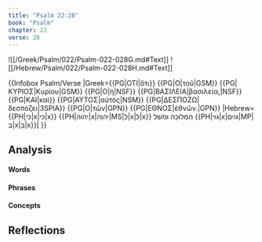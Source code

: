 ```yaml
---
title: "Psalm 22:28"
book: "Psalm"
chapter: 22
verse: 28
---
```

![[/Greek/Psalm/022/Psalm-022-028G.md#Text]]
![[/Hebrew/Psalm/022/Psalm-022-028H.md#Text]]

{{Infobox Psalm/Verse 
|Greek={{PG|ΟΤΙ|ὅτι}} {{PG|Ο|τοῦ|GSM}} {{PG|ΚΥΡΙΟΣ|Κυρίου|GSM}} {{PG|Ο|ἡ|NSF}} {{PG|ΒΑΣΙΛΕΙΑ|βασιλεία,|NSF}} {{PG|ΚΑΙ|καὶ}} {{PG|ΑΥΤΟΣ|αὐτὸς|NSM}} {{PG|ΔΕΣΠΟΖΩ|δεσπόζει|3SPIA}} {{PG|Ο|τῶν|GPN}} {{PG|ΕΘΝΟΣ|ἐθνῶν.|GPN}}
|Hebrew={{PH|כִּי|x|כִּי|x}} {{PH|יהוה|x|יהוָה|MS|לְ|x|לַ|x}}
הַמְּלוּכָה
וּמֹשֵׁל
{{PH|גוי|x|גּוֹיִם|MP|בְּ|x|בַּ|x}}׃|
}}

## Analysis

#### Words

#### Phrases

#### Concepts

## Reflections
